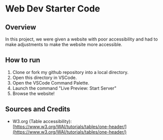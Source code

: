 # Web Dev Starter Code

## Overview

In this project, we were given a website with poor accessibility and had to make 
adjustments to make the website more accessible.

## How to run
1. Clone or fork my github repository into a local directory.
2. Open this directory in VSCode.
3. Open the VSCode Command Palette.
4. Launch the command "Live Preview: Start Server"
5. Browse the website!

## Sources and Credits

- W3.org (Table accessibility): [https://www.w3.org/WAI/tutorials/tables/one-header/](https://www.w3.org/WAI/tutorials/tables/one-header/)

